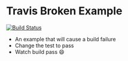# Travis Broken Example

[![Build Status](https://travis-ci.org/rena-deane/travis-broken-example.svg?branch=master)](https://travis-ci.org/rena-deane/travis-broken-example)

- An example that will cause a build failure
- Change the test to pass
- Watch build pass :smile:
